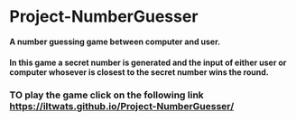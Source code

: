 # Project-NumberGuesser
**A number guessing game between computer and user.**

#### In this game a secret number is generated and the input of either user or computer whosever is closest to the secret number wins the round.

### TO play the game click on the following link  https://iltwats.github.io/Project-NumberGuesser/
